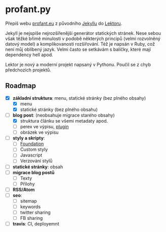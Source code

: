 # profant.py

Přepiš webu [profant.eu](https://www.profant.eu) z původního [Jekyllu](https://jekyllrb.com/) do [Lektoru](https://www.getlektor.com/).

Jekyll je nejspíše nejrozšířenější generátor statických stránek. Nese sebou však těžké břímě minulosti v podobě některých principů (velmi rozvolněný datový model) a komplikovanosti rozšiřování. Též je napsán v Ruby, což není můj oblíbený jazyk. Velmi často se setkávám s balíčky, které mají dependency hell apod.

Lektor je nový a moderní projekt napsaný v Pythonu. Poučil se z chyb předchozích projektů.

## Roadmap

- [X] **základní struktura**: menu, statické stránky (bez plného obsahy)
  - [X] menu
  - [X] statické stránky (bez plného obsahu)
- [ ] **blog post**: (neobsahuje migrace starého obsahy)
  - [X] struktura článku se všemi metadaty apod.
  - [ ] perex ve výpisu, [plugin](https://github.com/Andrew-Shay/lektor-read-full-post)
  - [ ] obrázek ve výpisu
- [ ] **styly a skripty**:
  - [ ] [Foundation](https://foundation.zurb.com/)
  - [ ] Custom styly
  - [ ] Javascript
  - [ ] Verzování stylů
- [ ] **statické stránky**: obsah
- [ ] **migrace blog postů**
  - [ ] Texty
  - [ ] Přílohy
- [ ] **RSS/Atom**
- [ ] **seo**:
  - [ ] sitemap
  - [ ] keywords
  - [ ] twitter sharing
  - [ ] FB sharing
- [ ] **travis**: CI, deployemnt

